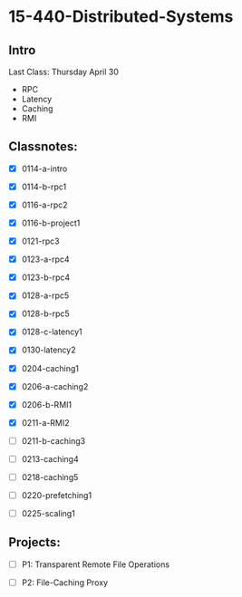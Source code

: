 # 15-440-Distributed-Systems

## Intro



Last Class: Thursday April 30

- RPC
- Latency
- Caching
- RMI



## Classnotes:

- [x] 0114-a-intro
- [x] 0114-b-rpc1
- [x] 0116-a-rpc2
- [x] 0116-b-project1
- [x] 0121-rpc3
- [x] 0123-a-rpc4
- [x] 0123-b-rpc4
- [x] 0128-a-rpc5
- [x] 0128-b-rpc5
- [x] 0128-c-latency1
- [x] 0130-latency2
- [x] 0204-caching1
- [x] 0206-a-caching2
- [x] 0206-b-RMI1
- [x] 0211-a-RMI2
- [ ] 0211-b-caching3
- [ ] 0213-caching4
- [ ] 0218-caching5
- [ ] 0220-prefetching1
- [ ] 0225-scaling1



## Projects:

- [ ] P1: Transparent Remote File Operations 
- [ ] P2: File-Caching Proxy

